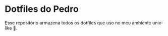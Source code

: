 # Dotfiles do Pedro

Esse repositório armazena todos os dotfiles que uso no meu ambiente unix-like :pray:.  
